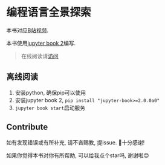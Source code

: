 # 编程语言全景探索

本书对应[B站视频](https://www.bilibili.com/video/BV1Fpgbz4EvN/?share_source=copy_web&vd_source=23cc890afc1c4768bfa49bbf1c50ad48).

本书使用[jupyter book 2](https://next.jupyterbook.org)编写. 

> 在线阅读请[访问]()

## 离线阅读

1. 安装python, 确保pip可以使用
2. 安装jupyter book 2, `pip install "jupyter-book>=2.0.0a0"`
3. `jupyter book start`启动服务

## Contribute

如有发现错误或有所补充, 请不吝赐教, 提issue. 🙏十分感谢!

如果你觉得本书对你有所帮助, 可以给我点个star吗, 谢谢啦😊
